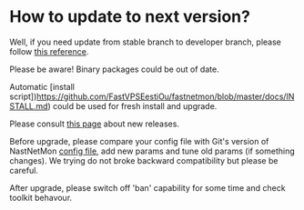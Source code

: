 # How to update to next version?

Well, if you need update from stable branch to developer branch, please follow [this reference](https://github.com/FastVPSEestiOu/fastnetmon/blob/master/docs/DEV_VERSION.md). 

Please be aware! Binary packages could be out of date. 

Automatic [install script])https://github.com/FastVPSEestiOu/fastnetmon/blob/master/docs/INSTALL.md) could be used for fresh install and upgrade.

Please consult [this page](https://github.com/FastVPSEestiOu/fastnetmon/releases) about new releases.

Before upgrade, please compare your config file with Git's version of NastNetMon [config file](https://github.com/FastVPSEestiOu/fastnetmon/blob/master/src/fastnetmon.conf), add new params and tune old params (if something changes). We trying do not broke backward compatibility but please be careful.

After upgrade, please switch off 'ban' capability for some time and check toolkit behavour. 
